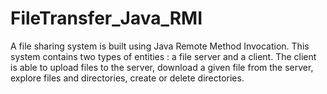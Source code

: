 # FileTransfer_Java_RMI
A file sharing system is built using Java Remote Method Invocation. This system contains two types of entities : a file server and a client.  The client is able to upload files to the server, download a given file from the server, explore files and directories, create or delete directories.
